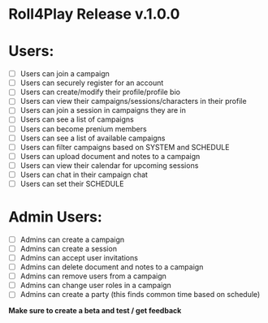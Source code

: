 # Roll4Play Release v.1.0.0

# Users:
- [ ] Users can join a campaign
- [ ] Users can securely register for an account
- [ ] Users can create/modify their profile/profile bio
- [ ] Users can view their campaigns/sessions/characters in their profile
- [ ] Users can join a session in campaigns they are in
- [ ] Users can see a list of campaigns
- [ ] Users can become prenium members
- [ ] Users can see a list of available campaigns
- [ ] Users can filter campaigns based on SYSTEM and SCHEDULE
- [ ] Users can upload document and notes to a campaign
- [ ] Users can view their calendar for upcoming sessions
- [ ] Users can chat in their campaign chat
- [ ] Users can set their SCHEDULE

# Admin Users:
- [ ] Admins can create a campaign
- [ ] Admins can create a session
- [ ] Admins can accept user invitations
- [ ] Admins can delete document and notes to a campaign
- [ ] Admins can remove users from a campaign
- [ ] Admins can change user roles in a campaign
- [ ] Admins can create a party (this finds common time based on schedule)

**Make sure to create a beta and test / get feedback**
